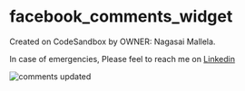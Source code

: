 # facebook_comments_widget

Created on CodeSandbox by OWNER: Nagasai Mallela.

In case of emergencies, Please feel to reach me on [Linkedin](https://www.linkedin.com/in/nagasaim/)

![comments updated](https://github.com/nagasai19/facebook_comments_widget/assets/39210795/167a1142-3099-42a8-9d4a-5c59e4b03434)
